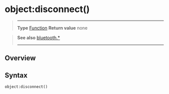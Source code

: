 # object:disconnect()

> --------------------- ------------------------------------------------------------------------------------------
> __Type__              [Function](https://docs.coronalabs.com/api/type/Function.html)
> __Return value__      none


> __See also__          [bluetooth.*](/plugin/bluetooth.md)
> --------------------- ------------------------------------------------------------------------------------------

## Overview

## Syntax

	object:disconnect()
